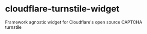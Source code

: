 # cloudflare-turnstile-widget
Framework agnostic widget for Cloudflare's open source CAPTCHA turnstile
